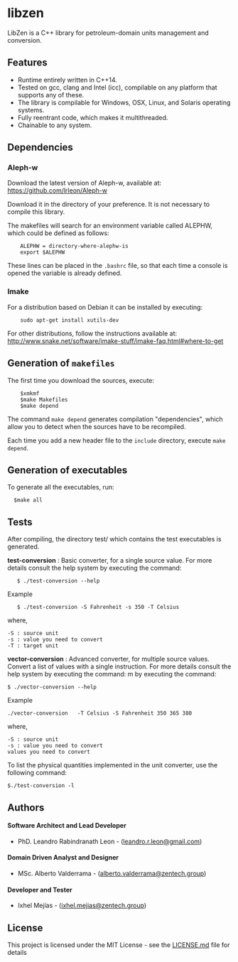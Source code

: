 # libzen

LibZen is a C++ library for petroleum-domain units management and conversion.

## Features

* Runtime entirely written in C++14.
* Tested on gcc, clang and Intel (icc), compilable on any platform that supports any of these.
* The library is compilable for Windows, OSX, Linux, and Solaris operating systems.
* Fully reentrant code, which makes it multithreaded.
* Chainable to any system.


## Dependencies 

### Aleph-w

Download the latest version of Aleph-w, available at: https://github.com/lrleon/Aleph-w

Download it in the directory of your preference. It is not necessary to compile this library. 

The makefiles will search for an environment variable called ALEPHW, which could be defined as follows:
```
	ALEPHW = directory-where-alephw-is
	export $ALEPHW
```
  
These lines can be placed in the `.bashrc` file, so that each time a console is opened the variable is already defined.


### Imake

For a distribution based on Debian it can be installed by executing:
```
	sudo apt-get install xutils-dev
```
	
For other distributions, follow the instructions available at: http://www.snake.net/software/imake-stuff/imake-faq.html#where-to-get


## Generation of `makefiles`

The first time you download the sources, execute:

```
	$xmkmf
	$make Makefiles
	$make depend
```

The command `make depend` generates compilation "dependencies", which allow you to detect when the sources have to be recompiled.

Each time you add a new header file to the `include` directory, execute `make depend`.

## Generation of executables

To generate all the executables, run:


```
  $make all
```


## Tests

After compiling, the directory test/ which contains the test executables is generated.

**test-conversion** : Basic converter, for a single source value. For more details consult the help system by executing the command:
```
   $ ./test-conversion --help
```

Example
```
   $ ./test-conversion -S Fahrenheit -s 350 -T Celsius
```
   
   where,
  
    -S : source unit
    -s : value you need to convert
    -T : target unit
   

**vector-conversion** : Advanced converter, for multiple source values. Convert a list of values with a single instruction. For more details consult the help system by executing the command:
m by executing the command:

```
$ ./vector-conversion --help
```

Example
```
./vector-conversion   -T Celsius -S Fahrenheit 350 365 380
```
where,
  
    -S : source unit
    -s : value you need to convert
    values you need to convert

   


To list the physical quantities implemented in the unit converter, use the following command:


```
$./test-conversion -l

```



## Authors

####  Software Architect and Lead Developer
* PhD. Leandro Rabindranath Leon - (leandro.r.leon@gmail.com)

#### Domain Driven Analyst and  Designer
* MSc. Alberto Valderrama - (alberto.valderrama@zentech.group)

#### Developer and Tester
* Ixhel Mejías -  (ixhel.mejias@zentech.group)


## License

This project is licensed under the MIT License - see the [LICENSE.md](LICENSE.md) file for details
